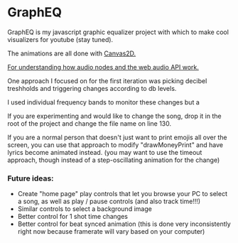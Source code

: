 # GraphEQ
GraphEQ is my javascript graphic equalizer project with which to make cool visualizers for youtube (stay tuned).

The animations are all done with [Canvas2D.](https://developer.mozilla.org/en-US/docs/Web/API/CanvasRenderingContext2D)

[For understanding how audio nodes and the web audio API work.](https://developer.mozilla.org/en-US/docs/Web/API/Web_Audio_API/Visualizations_with_Web_Audio_API)

One approach I focused on for the first iteration was picking decibel treshholds and triggering changes according to db levels.

I used individual frequency bands to monitor these changes but a 

If you are experimenting and would like to change the song, drop it in the root of the project and change the file name on line 130.

If you are a normal person that doesn't just want to print emojis all over the screen, you can use that approach to modify "drawMoneyPrint" 
and have lyrics become animated instead. (you may want to use the timeout approach, though instead of a step-oscillating animation for the change)

### Future ideas:
- Create "home page" play controls that let you browse your PC to select a song, as well as play / pause controls (and also track time!!!)
- Similar controls to select a background image
- Better control for 1 shot time changes
- Better control for beat synced animation (this is done very inconsistently right now because framerate will vary based on your computer)
